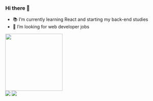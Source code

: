 ### Hi there 👋
- 📚 I’m currently learning React and starting my back-end studies
- 👯 I’m looking for web developer jobs

<div>
  <a href="https://github.com/RogerXO">
  <img height="180em" src="https://github-readme-stats.vercel.app/api?username=rogerxo&show_icons=true&theme=dracula&include_all_commits=true&count_private=true"/>
</div>
<div> 
  <a href="https://www.instagram.com/rogerxavier2/" target="_blank"><img src="https://img.shields.io/badge/-Instagram-%23E4405F?style=for-the-badge&logo=instagram&logoColor=white"></a>
  <a href="https://www.linkedin.com/in/roger-xavier142/" target="_blank"><img src="https://img.shields.io/badge/-LinkedIn-%230077B5?style=for-the-badge&logo=linkedin&logoColor=white"></a> 
</div>
